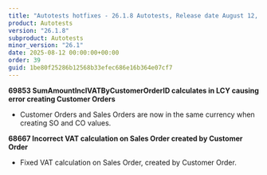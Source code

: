 ```yaml
---
title: "Autotests hotfixes - 26.1.8 Autotests, Release date August 12, 2025 - Hotfixes"
product: Autotests
version: "26.1.8"
subproduct: Autotests
minor_version: "26.1"
date: 2025-08-12 00:00:00+00:00
order: 39
guid: 1be80f25286b12568b33efec686e16b364e07cf7
---
```


<strong>69853 SumAmountInclVATByCustomerOrderID calculates in LCY causing error creating Customer Orders</strong>
<ul><li>Customer Orders and Sales Orders are now in the same currency when creating SO and CO values.</li></ul>
<strong>68667 Incorrect VAT calculation on Sales Order created by Customer Order</strong>
<ul><li>Fixed VAT calculation on Sales Order, created by Customer Order.</li></ul>
